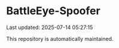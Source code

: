# BattleEye-Spoofer

Last updated: 2025-07-14 05:27:15

This repository is automatically maintained.
